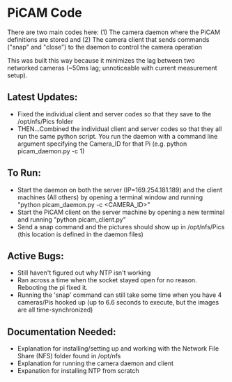# PiCAM Code
There are two main codes here: (1) The camera daemon where the PiCAM definitions are stored and (2) The camera client that sends commands ("snap" and "close") to the daemon to control the camera operation

This was built this way because it minimizes the lag between two networked cameras (~50ms lag; unnoticeable with current measurement setup).

## Latest Updates:
- Fixed the individual client and server codes so that they save to the /opt/nfs/Pics folder
- THEN...Combined the individual client and server codes so that they all run the same python script. You run the daemon with a command line argument specifying the Camera_ID for that Pi (e.g. python picam_daemon.py -c 1)

## To Run:
- Start the daemon on both the server (IP=169.254.181.189) and the client machines (All others) by opening a terminal window and running "python picam_daemon.py -c <CAMERA_ID>"
- Start the PiCAM client on the server machine by opening a new terminal and running "python picam_client.py"
- Send a snap command and the pictures should show up in /opt/nfs/Pics (this location is defined in the daemon files)

## Active Bugs:
- Still haven't figured out why NTP isn't working
- Ran across a time when the socket stayed open for no reason. Rebooting the pi fixed it.
- Running the 'snap' command can still take some time when you have 4 cameras/Pis hooked up (up to 6.6 seconds to execute, but the images are all time-synchronized)

## Documentation Needed:
- Explanation for installing/setting up and working with the Network File Share (NFS) folder found in /opt/nfs
- Explanation for running the camera daemon and client
- Expanation for installing NTP from scratch
